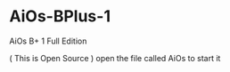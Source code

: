 # AiOs-BPlus-1
AiOs B+ 1 Full Edition

( This is Open Source )
open the file called AiOs to start it
